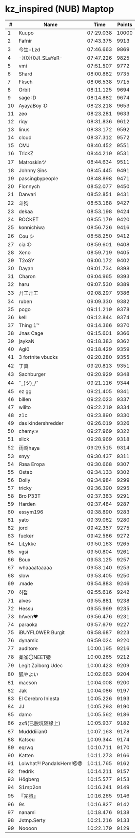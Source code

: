 # kz_inspired (NUB) Maptop

|  # | Name | Time | Points |
|-------------- | -------------- | -------------- | -------------- | 
| 1 | Kuupo | 07:29.038 | 10000 | 
| 2 | Fafnir | 07:43.375 | 9913 | 
| 3 | 今生-Lzd | 07:46.663 | 9869 | 
| 4 | -}{0}{0JI_SLaYeR- | 07:47.226 | 9825 | 
| 5 | vmi | 07:51.507 | 9772 | 
| 6 | Shard | 08:00.882 | 9735 | 
| 7 | Fksch | 08:06.538 | 9715 | 
| 8 | Orbit | 08:11.125 | 9694 | 
| 9 | sage :D | 08:14.882 | 9674 | 
| 10 | AyayaBoy :D | 08:23.218 | 9653 | 
| 11 | zeo | 08:23.281 | 9633 | 
| 12 | riqy | 08:31.836 | 9612 | 
| 13 | linus | 08:33.172 | 9592 | 
| 14 | cloud | 08:37.312 | 9572 | 
| 15 | CMJ | 08:40.452 | 9551 | 
| 16 | TrickZ | 08:44.219 | 9531 | 
| 17 | Matroskinツ | 08:44.634 | 9511 | 
| 18 | Johnny Sins | 08:45.445 | 9491 | 
| 19 | passingbypeople | 08:48.898 | 9471 | 
| 20 | Flonnych | 08:52.077 | 9450 | 
| 21 | Danvari | 08:52.851 | 9431 | 
| 22 | 斗狗 | 08:53.188 | 9427 | 
| 23 | dekaa | 08:53.198 | 9424 | 
| 24 | ROCKET | 08:55.179 | 9420 | 
| 25 | konnichiwa | 08:56.726 | 9416 | 
| 26 | Cou シ | 08:58.250 | 9412 | 
| 27 | cia :D | 08:59.601 | 9408 | 
| 28 | Xeno | 08:59.719 | 9405 | 
| 29 | T2oSY | 09:00.172 | 9402 | 
| 30 | Dayan | 09:01.734 | 9398 | 
| 31 | Charon | 09:04.965 | 9393 | 
| 32 | haru | 09:07.530 | 9389 | 
| 33 | 廾工廾工 | 09:08.297 | 9386 | 
| 34 | ruben | 09:09.330 | 9382 | 
| 35 | pogo | 09:11.219 | 9378 | 
| 36 | kell | 09:12.844 | 9374 | 
| 37 | Thing 1™ | 09:14.366 | 9370 | 
| 38 | Jnas Cage | 09:15.601 | 9366 | 
| 39 | jaykaN | 09:18.383 | 9362 | 
| 40 | Agi0 | 09:18.429 | 9359 | 
| 41 | 3 fortnite vbucks | 09:20.280 | 9355 | 
| 42 | 丁真 | 09:20.813 | 9351 | 
| 43 | Sachburger | 09:20.929 | 9348 | 
| 44 | ¯\_(ツ)_/¯ | 09:21.116 | 9344 | 
| 45 | ez gg | 09:21.405 | 9341 | 
| 46 | billen | 09:22.023 | 9337 | 
| 47 | wilito | 09:22.219 | 9334 | 
| 48 | z1c | 09:23.890 | 9330 | 
| 49 | das kindershredder | 09:26.019 | 9326 | 
| 50 | chemy:v | 09:27.969 | 9322 | 
| 51 | slick | 09:28.969 | 9318 | 
| 52 | 雨鸢haya | 09:29.515 | 9314 | 
| 53 | snyy | 09:30.437 | 9311 | 
| 54 | Язва Егора | 09:30.668 | 9307 | 
| 55 | Ostab | 09:34.133 | 9302 | 
| 56 | Dolly | 09:34.984 | 9299 | 
| 57 | tricky | 09:36.390 | 9295 | 
| 58 | Bro P33T | 09:37.383 | 9291 | 
| 59 | Harden | 09:37.484 | 9287 | 
| 60 | essym196 | 09:38.890 | 9283 | 
| 61 | yato | 09:39.062 | 9280 | 
| 62 | jord | 09:42.357 | 9275 | 
| 63 | fucker | 09:42.586 | 9272 | 
| 64 | LiLykke | 09:50.163 | 9265 | 
| 65 | vgsi | 09:50.804 | 9261 | 
| 66 | Boux | 09:53.125 | 9257 | 
| 67 | whaaaataaaaa | 09:53.140 | 9253 | 
| 68 | slow | 09:53.405 | 9250 | 
| 69 | .made | 09:54.883 | 9246 | 
| 70 | 허접 | 09:55.616 | 9242 | 
| 71 | alves | 09:55.881 | 9238 | 
| 72 | Hessu | 09:55.969 | 9235 | 
| 73 | hAven❤ | 09:56.476 | 9231 | 
| 74 | paraoka | 09:57.679 | 9227 | 
| 75 | iBUYFL0WER Burgit | 09:58.687 | 9223 | 
| 76 | dynamic | 09:59.024 | 9220 | 
| 77 | auditore | 10:00.195 | 9216 | 
| 78 | 薬雀〇NEET姬 | 10:00.265 | 9212 | 
| 79 | Legit Zaiborg Udec | 10:00.423 | 9209 | 
| 80 | 狐やよい | 10:02.663 | 9204 | 
| 81 | maeson | 10:04.008 | 9200 | 
| 82 | Jak | 10:04.086 | 9197 | 
| 83 | El Cerebro Iniesta | 10:05.226 | 9193 | 
| 84 | JJ | 10:05.293 | 9190 | 
| 85 | damo | 10:05.562 | 9186 | 
| 86 | zxfi(已脱坑随缘上) | 10:05.937 | 9182 | 
| 87 | Mudddiiian0 | 10:07.163 | 9178 | 
| 88 | Katseu | 10:09.344 | 9174 | 
| 89 | eqrwq | 10:10.711 | 9170 | 
| 90 | Katten | 10:11.273 | 9166 | 
| 91 | Lolwhat?! PandaIsHere!@@ | 10:11.765 | 9162 | 
| 92 | fredrik | 10:14.211 | 9157 | 
| 93 | Högberg | 10:15.577 | 9153 | 
| 94 | S1mp2on | 10:16.241 | 9149 | 
| 95 | 『完蛋』 | 10:16.265 | 9146 | 
| 96 | 9s | 10:16.827 | 9142 | 
| 97 | nanami | 10:18.476 | 9138 | 
| 98 | Jxtnp.Serty | 10:21.216 | 9133 | 
| 99 | Noooon | 10:22.179 | 9129 | 

